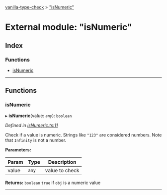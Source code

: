 [vanilla-type-check](../README.md) > ["isNumeric"](../modules/_isnumeric_.md)

# External module: "isNumeric"

## Index

### Functions

* [isNumeric](_isnumeric_.md#isnumeric)

---

## Functions

<a id="isnumeric"></a>

###  isNumeric

▸ **isNumeric**(value: *`any`*): `boolean`

*Defined in [isNumeric.ts:11](https://github.com/danikaze/npm-vanilla-type-check/blob/fa43ab6/src/isNumeric.ts#L11)*

Check if a value is numeric. Strings like `"123"` are considered numbers. Note that `Infinity` is not a number.

**Parameters:**

| Param | Type | Description |
| ------ | ------ | ------ |
| value | `any` |  value to check |

**Returns:** `boolean`
`true` if `obj` is a numeric value

___

